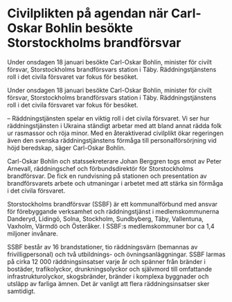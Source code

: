 # Civilplikten på agendan när Carl-Oskar Bohlin besökte Storstockholms brandförsvar

Under onsdagen 18 januari besökte Carl-Oskar Bohlin, minister för civilt försvar, Storstockholms brandförsvars station i Täby. Räddningstjänstens roll i det civila försvaret var fokus för besöket.

Under onsdagen 18 januari besökte Carl-Oskar Bohlin, minister för civilt försvar, Storstockholms brandförsvars station i Täby. Räddningstjänstens roll i det civila försvaret var fokus för besöket.

– Räddningstjänsten spelar en viktig roll i det civila försvaret. Vi ser hur räddningstjänsten i Ukraina ständigt arbetar med att bland annat rädda folk ur rasmassor och röja minor. Med en återaktiverad civilplikt ökar regeringen även den svenska räddningstjänstens förmåga till personalförsörjning vid höjd beredskap, säger Carl-Oskar Bohlin.

Carl-Oskar Bohlin och statssekreterare Johan Berggren togs emot av Peter Arnevall, räddningschef och förbundsdirektör för Storstockholms brandförsvar. De fick en rundvisning på stationen och presentation av brandförsvarets arbete och utmaningar i arbetet med att stärka sin förmåga i det civila försvaret.

Storstockholms brandförsvar (SSBF) är ett kommunalförbund med ansvar för förebyggande verksamhet och räddningstjänst i medlemskommunerna Danderyd, Lidingö, Solna, Stockholm, Sundbyberg, Täby, Vallentuna, Vaxholm, Värmdö och Österåker. I SSBF:s medlemskommuner bor ca 1,4 miljoner invånare.

SSBF består av 16 brandstationer, tio räddningsvärn (bemannas av frivilligpersonal) och två utbildnings- och övningsanläggningar. SSBF larmas på cirka 12 000 räddningsinsatser varje år och spänner från bränder i bostäder, trafikolyckor, drunkningsolyckor och självmord till omfattande infrastrukturolyckor, skogsbränder, bränder i komplexa byggnader och utsläpp av farliga ämnen. Det är vanligt att flera räddningsinsatser sker samtidigt.
